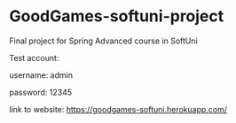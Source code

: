 # GoodGames-softuni-project
Final project for Spring Advanced course in SoftUni

Test account:

username: admin

password: 12345

link to website: https://goodgames-softuni.herokuapp.com/

